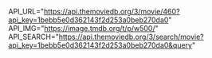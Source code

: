 API_URL="https://api.themoviedb.org/3/movie/460?api_key=1bebb5e0d362143f2d253a0beb270da0"
API_IMG="https://image.tmdb.org/t/p/w500/"
API_SEARCH="https://api.themoviedb.org/3/search/movie?api_key=1bebb5e0d362143f2d253a0beb270da0&query"